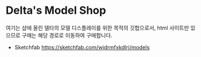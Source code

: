 # Delta's Model Shop
여기는 샵에 올린 델타의 모델 디스플레이를 위한 목적의 깃헙으로서,
html 사이트만 있으므로 구매는 해당 경로로 이동하여 구매합니다.

- Sketchfab
https://sketchfab.com/wjdrmfxkdlrj/models
